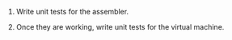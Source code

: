 1.  Write unit tests for the assembler.

2.  Once they are working,
    write unit tests for the virtual machine.
